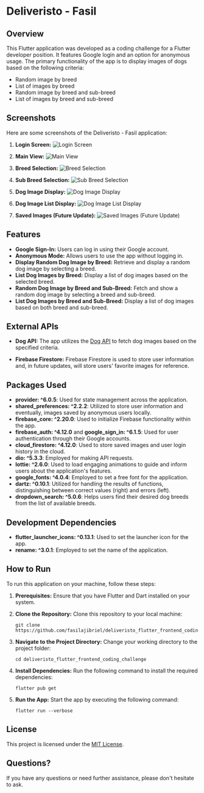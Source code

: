 # Deliveristo - Fasil

## Overview
This Flutter application was developed as a coding challenge for a Flutter developer position. It features Google login and an option for anonymous usage. The primary functionality of the app is to display images of dogs based on the following criteria:

- Random image by breed
- List of images by breed
- Random image by breed and sub-breed
- List of images by breed and sub-breed

## Screenshots

Here are some screenshots of the Deliveristo - Fasil application:

1. **Login Screen:**
   ![Login Screen](screenshots/login_screen.png)

2. **Main View:**
   ![Main View](screenshots/main_view.png)

3. **Breed Selection:**
   ![Breed Selection](screenshots/breed_selection.png)

4. **Sub Breed Selection:**
   ![Sub Breed Selection](screenshots/sub_breed_selection.png)

5. **Dog Image Display:**
   ![Dog Image Display](screenshots/dog_image_display.png)

6. **Dog Image List Display:**
   ![Dog Image List Display](screenshots/dog_image_list_display.png)

7. **Saved Images (Future Update):**
   ![Saved Images (Future Update)](screenshots/saved_images.png)

## Features
- **Google Sign-In:** Users can log in using their Google account.
- **Anonymous Mode:** Allows users to use the app without logging in.
- **Display Random Dog Image by Breed:** Retrieve and display a random dog image by selecting a breed.
- **List Dog Images by Breed:** Display a list of dog images based on the selected breed.
- **Random Dog Image by Breed and Sub-Breed:** Fetch and show a random dog image by selecting a breed and sub-breed.
- **List Dog Images by Breed and Sub-Breed:** Display a list of dog images based on both breed and sub-breed.

## External APIs
- **Dog API:** The app utilizes the [Dog API](https://dog.ceo/dog-api) to fetch dog images based on the specified criteria.

- **Firebase Firestore:** Firebase Firestore is used to store user information and, in future updates, will store users' favorite images for reference.

## Packages Used
- **provider: ^6.0.5**: Used for state management across the application.
- **shared_preferences: ^2.2.2**: Utilized to store user information and eventually, images saved by anonymous users locally.
- **firebase_core: ^2.20.0**: Used to initialize Firebase functionality within the app.
- **firebase_auth: ^4.12.0** and **google_sign_in: ^6.1.5**: Used for user authentication through their Google accounts.
- **cloud_firestore: ^4.12.0**: Used to store saved images and user login history in the cloud.
- **dio: ^5.3.3**: Employed for making API requests.
- **lottie: ^2.6.0**: Used to load engaging animations to guide and inform users about the application's features.
- **google_fonts: ^4.0.4**: Employed to set a free font for the application.
- **dartz: ^0.10.1**: Utilized for handling the results of functions, distinguishing between correct values (right) and errors (left).
- **dropdown_search: ^5.0.6**: Helps users find their desired dog breeds from the list of available breeds.

## Development Dependencies
- **flutter_launcher_icons: ^0.13.1**: Used to set the launcher icon for the app.
- **rename: ^3.0.1**: Employed to set the name of the application.

## How to Run
To run this application on your machine, follow these steps:

1. **Prerequisites:** Ensure that you have Flutter and Dart installed on your system.

2. **Clone the Repository:** Clone this repository to your local machine:

   ```shell
   git clone https://github.com/fasilajibriel/deliveristo_flutter_frontend_coding_challenge.git

2. **Navigate to the Project Directory:** Change your working directory to the project folder:

   ```shell
   cd deliveristo_flutter_frontend_coding_challenge

3. **Install Dependencies:** Run the following command to install the required dependencies:

   ```shell
   flutter pub get

4. **Run the App:** Start the app by executing the following command:

   ```shell
   flutter run --verbose

## License
This project is licensed under the [MIT License](LICENSE).

## Questions?
If you have any questions or need further assistance, please don't hesitate to ask.
